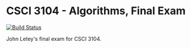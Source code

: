 # CSCI 3104 - Algorithms, Final Exam

[![Build Status](https://travis-ci.org/{JohnLetey}/{CSCI3104-Letey-John-Final}.png?branch=master)](https://travis-ci.org/{JohnLetey}/{CSCI3104-Letey-John-Final})

John Letey's final exam for CSCI 3104.